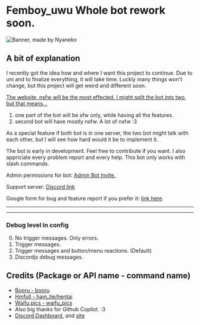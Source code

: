 # Femboy_uwu **Whole bot rework soon.**

![Banner, made by Nyaneko](https://i.imgur.com/bYYjIZC.png)

## A bit of explanation

I recently got the idea how and where I want this project to continue. Due to uni and to finalize everything, it will take time. Luckly many things won't change, but this project will get weird and different soon.

<u>The website, nsfw will be the most effected. I might split the bot into two, but that means...</u>

1. one part of the bot will be sfw only, while having all the features.
2. second bot will have mostly nsfw. A lot of nsfw :3

As a special feature if both bot is in one server, the two bot might talk with each other, but I will see how hard would it be to implement it.

The bot is early in development. Feel free to contribute if you want. I also appriciate every problem report and every help. This bot only works with slash commands.

Admin permissions for bot: [Admin Bot Invite.](https://discord.com/oauth2/authorize?client_id=1073509408627232768&permissions=8&scope=applications.commands%20bot)

Support server: [Discord link](https://discord.gg/DcQS9mNEUh)

Google form for bug and feature report if you prefer it: [link here](https://forms.gle/ebD1edtbir2gDgAn9).

---
---

### Debug level in config

0. No trigger messages. Only errors.
1. Trigger messages.
2. Trigger messages and button/menu reactions. (Default)
3. Discordjs debug messages.

## Credits (Package or API name - command name)

- [Booru - booru](https://www.npmjs.com/package/booru)
- [Hmfull - ham_tie/hentai](https://www.npmjs.com/package/hmfull)
- [Waifu.pics - waifu_pics](https://waifu.pics/)
- Also big thanks for Github Copilot. :3
- [Discord Dashboard](https://www.npmjs.com/package/discord-dashboard), and [site](https://learnit.assistantscenter.com/)
